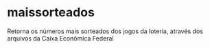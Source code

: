 # maissorteados
Retorna os números mais sorteados dos jogos da loteria, através dos arquivos da Caixa Econômica Federal  

